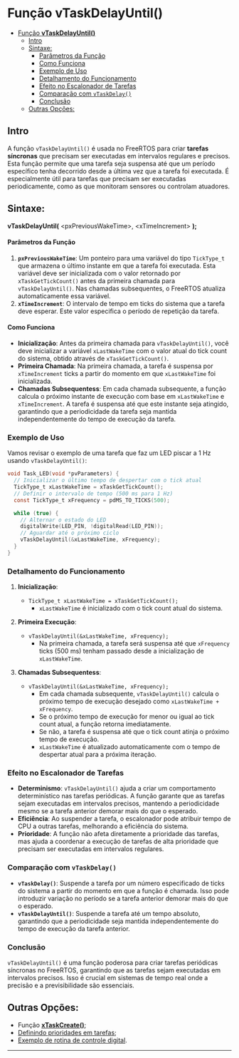 # Função **vTaskDelayUntil()**

- [Função **vTaskDelayUntil()**](#função-vtaskdelayuntil)
  - [Intro](#intro)
  - [Sintaxe:](#sintaxe)
      - [Parâmetros da Função](#parâmetros-da-função)
      - [Como Funciona](#como-funciona)
    - [Exemplo de Uso](#exemplo-de-uso)
    - [Detalhamento do Funcionamento](#detalhamento-do-funcionamento)
    - [Efeito no Escalonador de Tarefas](#efeito-no-escalonador-de-tarefas)
    - [Comparação com `vTaskDelay()`](#comparação-com-vtaskdelay)
    - [Conclusão](#conclusão)
  - [Outras Opções:](#outras-opções)


## Intro

A função `vTaskDelayUntil()` é usada no FreeRTOS para criar **tarefas síncronas** que precisam ser executadas em intervalos regulares e precisos. Esta função permite que uma tarefa seja suspensa até que um período específico tenha decorrido desde a última vez que a tarefa foi executada. É especialmente útil para tarefas que precisam ser executadas periodicamente, como as que monitoram sensores ou controlam atuadores.

## Sintaxe:

**vTaskDelayUntil(** \<pxPreviousWakeTime>, \<xTimeIncrement> **);**

#### Parâmetros da Função

1. **`pxPreviousWakeTime`**: Um ponteiro para uma variável do tipo `TickType_t` que armazena o último instante em que a tarefa foi executada. Esta variável deve ser inicializada com o valor retornado por `xTaskGetTickCount()` antes da primeira chamada para `vTaskDelayUntil()`. Nas chamadas subsequentes, o FreeRTOS atualiza automaticamente essa variável.
2. **`xTimeIncrement`**: O intervalo de tempo em ticks do sistema que a tarefa deve esperar. Este valor especifica o período de repetição da tarefa.

#### Como Funciona

- **Inicialização**: Antes da primeira chamada para `vTaskDelayUntil()`, você deve inicializar a variável `xLastWakeTime` com o valor atual do tick count do sistema, obtido através de `xTaskGetTickCount()`.
- **Primeira Chamada**: Na primeira chamada, a tarefa é suspensa por `xTimeIncrement` ticks a partir do momento em que `xLastWakeTime` foi inicializada.
- **Chamadas Subsequentess**: Em cada chamada subsequente, a função calcula o próximo instante de execução com base em `xLastWakeTime` e `xTimeIncrement`. A tarefa é suspensa até que este instante seja atingido, garantindo que a periodicidade da tarefa seja mantida independentemente do tempo de execução da tarefa.

### Exemplo de Uso

Vamos revisar o exemplo de uma tarefa que faz um LED piscar a 1 Hz usando `vTaskDelayUntil()`:

```c
void Task_LED(void *pvParameters) {
  // Inicializar o último tempo de despertar com o tick atual
  TickType_t xLastWakeTime = xTaskGetTickCount();
  // Definir o intervalo de tempo (500 ms para 1 Hz)
  const TickType_t xFrequency = pdMS_TO_TICKS(500);

  while (true) {
    // Alternar o estado do LED
    digitalWrite(LED_PIN, !digitalRead(LED_PIN));
    // Aguardar até o próximo ciclo
    vTaskDelayUntil(&xLastWakeTime, xFrequency);
  }
}
```

### Detalhamento do Funcionamento

1. **Inicialização**:
   - `TickType_t xLastWakeTime = xTaskGetTickCount();`
     - `xLastWakeTime` é inicializado com o tick count atual do sistema.
   
2. **Primeira Execução**:
   - `vTaskDelayUntil(&xLastWakeTime, xFrequency);`
     - Na primeira chamada, a tarefa será suspensa até que `xFrequency` ticks (500 ms) tenham passado desde a inicialização de `xLastWakeTime`.
   
3. **Chamadas Subsequentess**:
   - `vTaskDelayUntil(&xLastWakeTime, xFrequency);`
     - Em cada chamada subsequente, `vTaskDelayUntil()` calcula o próximo tempo de execução desejado como `xLastWakeTime + xFrequency`.
     - Se o próximo tempo de execução for menor ou igual ao tick count atual, a função retorna imediatamente.
     - Se não, a tarefa é suspensa até que o tick count atinja o próximo tempo de execução.
     - `xLastWakeTime` é atualizado automaticamente com o tempo de despertar atual para a próxima iteração.

### Efeito no Escalonador de Tarefas

- **Determinismo**: `vTaskDelayUntil()` ajuda a criar um comportamento determinístico nas tarefas periódicas. A função garante que as tarefas sejam executadas em intervalos precisos, mantendo a periodicidade mesmo se a tarefa anterior demorar mais do que o esperado.
- **Eficiência**: Ao suspender a tarefa, o escalonador pode atribuir tempo de CPU a outras tarefas, melhorando a eficiência do sistema.
- **Prioridade**: A função não afeta diretamente a prioridade das tarefas, mas ajuda a coordenar a execução de tarefas de alta prioridade que precisam ser executadas em intervalos regulares.

### Comparação com `vTaskDelay()`

- **`vTaskDelay()`**: Suspende a tarefa por um número especificado de ticks do sistema a partir do momento em que a função é chamada. Isso pode introduzir variação no período se a tarefa anterior demorar mais do que o esperado.
- **`vTaskDelayUntil()`**: Suspende a tarefa até um tempo absoluto, garantindo que a periodicidade seja mantida independentemente do tempo de execução da tarefa anterior.

### Conclusão

`vTaskDelayUntil()` é uma função poderosa para criar tarefas periódicas síncronas no FreeRTOS, garantindo que as tarefas sejam executadas em intervalos precisos. Isso é crucial em sistemas de tempo real onde a precisão e a previsibilidade são essenciais.

## Outras Opções:

* Função [**xTaskCreate()**](xTaskCreate.html);
* [Definindo prioridades em tarefas](prioridades.html);
* [Exemplo de rotina de controle digital](controle_digital_ex1.html).

---

<script language="JavaScript">
<!-- Hide JavaScript...
var LastUpdated = document.lastModified;
document.writeln ("🌊 Fernando Passold, página criada em 05/06/2024 22:03, atualizada em " + LastUpdated); // End Hiding -->
</script>